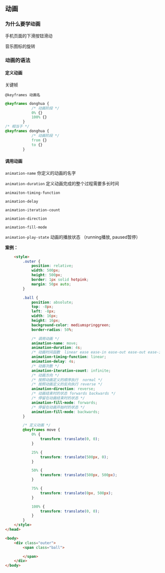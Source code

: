## 动画

### 为什么要学动画

手机页面的下滑按钮滑动

音乐图标的旋转

### 动画的语法

#### 定义动画

关键帧

`@keyframes 动画名`

```css
@keyframes donghua {
            /* 动画阶段 */
            0% {}
            100% {}
        }
/* 相当于 */
@keyframes donghua {
            /* 动画阶段 */
            from {}
            to {}
        }
```



#### 调用动画

`animation-name` 你定义的动画的名字

`animation-duration`  定义动画完成的整个过程需要多长时间

`animaiton-timing-function`

`animation-delay`

`animation-iteration-count`

`animation-direction`

`animation-fill-mode`

`animation-play-state` 动画的播放状态  （running播放, paused暂停）

  **案例：**

```html
    <style>
        .outer {
            position: relative;
            width: 500px;
            height: 500px;
            border: 1px solid hotpink;
            margin: 50px auto;
        }

        .ball {
            position: absolute;
            top: -8px;
            left: -8px;
            width: 16px;
            height: 16px;
            background-color: mediumspringgreen;
            border-radius: 50%;

            /* 调用动画 */
            animation-name: move;
            animation-duration: 4s;
            /* 动画时间函数  linear ease ease-in ease-out ease-out ease-in-out  steps()阶跃函数 */
            animation-timing-function: linear;
            animation-delay: 4s;
            /* 动画次数 */
            animation-iteration-count: infinite;
            /* 动画方向 */
            /* 按照动画定义的顺序执行  normal */
            /* 按照动画定义的反向执行 reverse */
            animation-direction: reverse;
            /* 动画结束时的状态 forwards backwards */
            /* 停留在动画结束时的状态 */
            animation-fill-mode: forwards;
            /* 停留在动画开始时的状态 */
            animation-fill-mode: backwards;
        }

        /* 定义动画 */
        @keyframes move {
            0% {
                transform: translate(0, 0);
            }

            25% {
                transform: translate(500px, 0);
            }

            50% {
                transform: translate(500px, 500px);
            }

            75% {
                transform: translate(0px, 500px);
            }

            100% {
                transform: translate(0, 0);
            }
        }
    </style>
</head>

<body>
    <div class="outer">
        <span class="ball">

        </span>
    </div>
</body>
```

